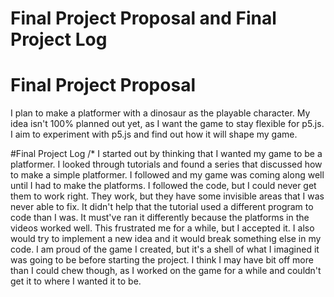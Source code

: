 # Final Project Proposal and Final Project Log


# Final Project Proposal
I plan to make a platformer with a dinosaur as the playable character. My idea isn't 100% planned out yet, as I want the game to stay flexible for p5.js. I aim to experiment with p5.js and find out how it will shape my game.

#Final Project Log
/*
I started out by thinking that I wanted my game to be a platformer. I looked through tutorials and found a series that discussed how to make a simple platformer. I followed and my game was coming along well until I had to make the platforms. I followed the code, but I could never get them to work right. They work, but they have some invisible areas that I was never able to fix. It didn't help that the tutorial used a different program to code than I was. It must've ran it differently because the platforms in the videos worked well. This frustrated me for a while, but I accepted it. I also would try to implement a new idea and it would break something else in my code. I am proud of the game I created, but it's a shell of what I imagined it was going to be before starting the project. I think I may have bit off more than I could chew though, as I worked on the game for a while and couldn't get it to where I wanted it to be.
